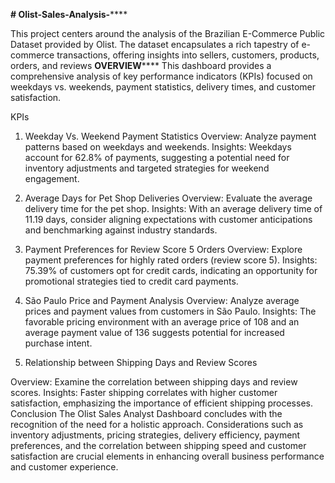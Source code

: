 **# Olist-Sales-Analysis-******


This project centers around the analysis of the Brazilian E-Commerce Public Dataset provided by Olist. The dataset encapsulates a rich tapestry of e-commerce transactions, offering insights into sellers, customers, products, orders, and reviews
**OVERVIEW******
 This dashboard provides a comprehensive analysis of key performance indicators (KPIs) focused on weekdays vs. weekends, payment statistics, delivery times, and customer satisfaction.

 KPIs
 
1. Weekday Vs. Weekend Payment Statistics
Overview: Analyze payment patterns based on weekdays and weekends.
Insights: Weekdays account for 62.8% of payments, suggesting a potential need for inventory adjustments and targeted strategies for weekend engagement.

2. Average Days for Pet Shop Deliveries
Overview: Evaluate the average delivery time for the pet shop.
Insights: With an average delivery time of 11.19 days, consider aligning expectations with customer anticipations and benchmarking against industry standards.

3. Payment Preferences for Review Score 5 Orders
Overview: Explore payment preferences for highly rated orders (review score 5).
Insights: 75.39% of customers opt for credit cards, indicating an opportunity for promotional strategies tied to credit card payments.

5. São Paulo Price and Payment Analysis
Overview: Analyze average prices and payment values from customers in São Paulo.
Insights: The favorable pricing environment with an average price of 108 and an average payment value of 136 suggests potential for increased purchase intent.

7. Relationship between Shipping Days and Review Scores

Overview: Examine the correlation between shipping days and review scores.
Insights: Faster shipping correlates with higher customer satisfaction, emphasizing the importance of efficient shipping processes.
Conclusion
The Olist Sales Analyst Dashboard concludes with the recognition of the need for a holistic approach. Considerations such as inventory adjustments, pricing strategies, delivery efficiency, payment preferences, and the correlation between shipping speed and customer satisfaction are crucial elements in enhancing overall business performance and customer experience.
